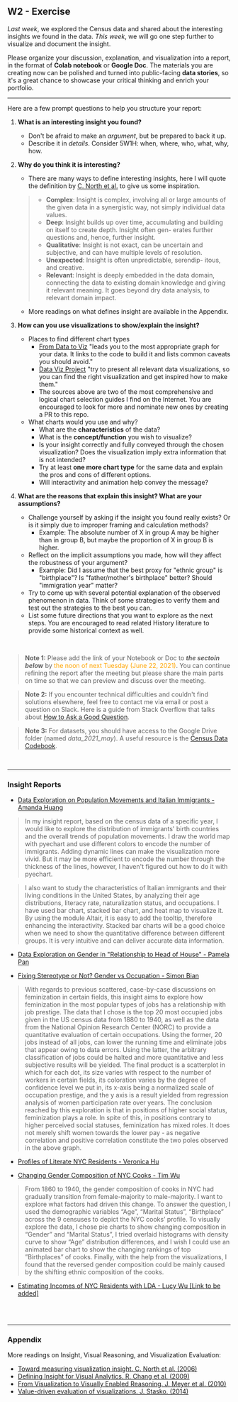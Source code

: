 ## W2 - Exercise


*Last week*, we explored the Census data and shared about the interesting insights we found in the data. 
*This week*, we will go one step further to visualize and document the insight. 

Please organize your discussion, explanation, and visualization into a report, in the format of **Colab notebook** or **Google Doc**. The materials you are creating now can be polished and turned into public-facing **data stories**, so it's a great chance to showcase your critical thinking and enrich your portfolio.

****

Here are a few prompt questions to help you structure your report:

1. **What is an interesting insight you found?**
	- Don't be afraid to make an *argument*, but be prepared to back it up.
	- Describe it in *details*. Consider 5W1H: when, where, who, what, why, how.

2. **Why do you think it is interesting?**
	- 	There are many ways to define interesting insights, here I will quote the definition by [C. North et al.](https://ieeexplore.ieee.org/document/1626178) to give us some inspiration.

	>   - **Complex**: Insight is complex, involving all or large amounts of the given data in a synergistic way, not simply individual data values.
	>  	- **Deep**: Insight builds up over time, accumulating and building on itself to create depth. Insight often gen- erates further questions and, hence, further insight.
	>  	- **Qualitative**: Insight is not exact, can be uncertain and subjective, and can have multiple levels of resolution. 
	>  	- **Unexpected**: Insight is often unpredictable, serendip-
itous, and creative.
	>  	- **Relevant**: Insight is deeply embedded in the data
domain, connecting the data to existing domain knowledge and giving it relevant meaning. It goes beyond dry data analysis, to relevant domain impact.

	- More readings on what defines insight are available in the Appendix.

3. **How can you use visualizations to show/explain the insight?**
	- Places to find different chart types
		- [From Data to Viz](https://www.data-to-viz.com) "leads you to the most appropriate graph for your data. It links to the code to build it and lists common caveats you should avoid."
		- [Data Viz Project](https://datavizproject.com) "try to present all relevant data visualizations, so you can find the right visualization and get inspired how to make them."
		- The sources above are two of the most comprehensive and logical chart selection guides I find on the Internet. You are encouraged to look for more and nominate new ones by creating a PR to this repo. 
	- What charts would you use and why? 
		- What are the **characteristics** of the data?
		- What is the **concept/function** you wish to visualize?
		- Is your insight correctly and fully conveyed through the chosen visualization? Does the visualization imply extra information that is not intended?
		- Try at least **one more chart type** for the same data and explain  the pros and cons of different options.
		- Will interactivity and animation help convey the message? 

4. **What are the reasons that explain this insight? What are your assumptions?**
	- Challenge yourself by asking if the insight you found really exists? Or is it simply due to improper framing and calculation methods? 
		- Example: The absolute number of X in group A may be higher than in group B, but maybe the proportion of X in group B is higher.
	- Reflect on the implicit assumptions you made, how will they affect the robustness of your argument? 
		- Example: Did I assume that the best proxy for "ethnic group" is "birthplace"? Is "father/mother's birthplace" better? Should "immigration year" matter?
	- Try to come up with several potential explanation of the observed phenomenon in data. Think of some strategies to verify them and test out the strategies to the best you can.
	- List some future directions that you want to explore as the next steps. You are encouraged to read related History literature to provide some historical context as well.

<br>

> **Note 1:** Please add the link of your Notebook or Doc to ***the sectoin below*** by <span style="color:orange">the noon of next Tuesday (June 22, 2021)</span>. You can continue refining the report after the meeting but please share the main parts on time so that we can preview and discuss over the meeting. 

> **Note 2:** If you encounter technical difficulties and couldn't find solutions elsewhere, feel free to contact me via email or post a question on Slack. Here is a guide from Stack Overflow that talks about [How to Ask a Good Question](https://stackoverflow.com/help/how-to-ask).

> **Note 3:** For datasets, you should have access to the Google Drive folder (named *data\_2021\_may*). A useful resource is the [Census Data Codebook](https://docs.google.com/document/d/1YHucLq-P9GwJL08nWL9o1AerlMhVBtizKa1NOl8GgXE/edit?usp=sharing).

<br>

****

### Insight Reports

- [Data Exploration on Population Movements and Italian Immigrants - Amanda Huang](https://nbviewer.jupyter.org/gist/Oysters1874/fdd0e259c59b52d46810f334d6c49eeb)

> In my insight report, based on the census data of a specific year, I would like to explore the distribution of immigrants' birth countries and the overall trends of population movements. I draw the world map with pyechart and use different colors to encode the number of immigrants. Adding dynamic lines can make the visualization more vivid. But it may be more efficient to encode the number through the thickness of the lines, however, I haven't figured out how to do it with pyechart.

> I also want to study the characteristics of Italian immigrants and their living conditions in the United States, by analyzing their age distributions, literacy rate, naturalization status, and occupations. I have used bar chart, stacked bar chart, and heat map to visualize it. By using the module Altair, it is easy to add the tooltip, therefore enhancing the interactivity. Stacked bar charts will be a good choice when we need to show the quantitative difference between different groups. It is very intuitive and can deliver accurate data information.

- [Data Exploration on Gender in "Relationship to Head of House" - Pamela Pan](https://colab.research.google.com/drive/1aGcd9dWKFJY_dc_kETsN88yEE8tr2IMB?usp=sharing)

- [Fixing Stereotype or Not? Gender vs Occupation - Simon Bian](https://colab.research.google.com/drive/1vu1bShkzQ0iE3dTOZIyR-q-zSQaO0uaK?usp=sharing)

> With regards to previous scattered, case-by-case discussions on feminization in certain fields, this insight aims to explore how feminization in the most popular types of jobs has a relationship with job prestige. The data that I chose is the top 20 most occupied jobs given in the US census data from 1880 to 1940, as well as the data from the National Opinion Research Center (NORC) to provide a quantitative evaluation of certain occupations. Using the former, 20 jobs instead of all jobs, can lower the running time and eliminate jobs that appear owing to data errors. Using the latter, the arbitrary classification of jobs could be halted and more quantitative and less subjective results will be yielded. The final product is a scatterplot in which for each dot, its size varies with respect to the number of workers in certain fields, its coloration varies by the degree of confidence level we put in, its x-axis being a normalized scale of occupation prestige, and the y axis is a result yielded from regression analysis of women participation rate over years. The conclusion reached by this exploration is that in positions of higher social status, feminization plays a role. In spite of this, in positions contrary to higher perceived social statuses, feminization has mixed roles. It does not merely shift women towards the lower pay - as negative correlation and positive correlation constitute the two poles observed in the above graph.

- [Profiles of Literate NYC Residents - Veronica Hu](https://colab.research.google.com/drive/1o3ub0rwH4w8nut8iG27aodEkHA-FM-lb?usp=sharing)

- [Changing Gender Composition of NYC Cooks - Tim Wu](https://colab.research.google.com/drive/1bz1Oykkjj_RmZ4qP_3l6glc5rk-TWLnh?usp=sharing)

> From 1860 to 1940, the gender composition of cooks in NYC had gradually transition from female-majority to male-majority. I want to explore what factors had driven this change. To answer the question, I used the demographic variables “Age”, “Marital Status”, “Birthplace” across the 9 censuses to depict the NYC cooks’ profile. To visually explore the data, I chose pie charts to show changing composition in “Gender” and “Marital Status”, I tried overlaid histograms with density curve to show “Age” distribution differences, and I wish I could use an animated bar chart to show the changing rankings of top ”Birthplaces” of cooks. Finally, with the help from the visualizations, I found that the reversed gender composition could be mainly caused by the shifting ethnic composition of the cooks. 

- [Estimating Incomes of NYC Residents with LDA - Lucy Wu [Link to be added]](https://temp.com)

<br>
<br>

****

### Appendix

More readings on Insight, Visual Reasoning, and Visualization Evaluation: 

- [Toward measuring visualization insight. C. North et al. (2006)](https://www.semanticscholar.org/paper/Toward-measuring-visualization-insight-North/a5c76ac1c75da8e2d7e21cc602857ef3567b1f6c)
- [Defining Insight for Visual Analytics. R. Chang et al. (2009)](https://www.semanticscholar.org/paper/Defining-Insight-for-Visual-Analytics-Chang-Ziemkiewicz/b28ccb88c5fe7d728b0d7e5e426c9cf55ca26667)
- [From Visualization to Visually Enabled Reasoning. J. Meyer et al. (2010)](https://www.semanticscholar.org/paper/From-Visualization-to-Visually-Enabled-Reasoning-Meyer-Thomas/181ef6274ce08772d965d25669739ed3fbd7535e)
- [Value-driven evaluation of visualizations. J. Stasko. (2014)](https://www.semanticscholar.org/paper/Value-driven-evaluation-of-visualizations-Stasko/bf10c7c8f4e8b47e498fc67de3ad7fdf60f2fe20)
